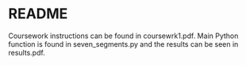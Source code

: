 # README #

Coursework instructions can be found in coursewrk1.pdf. Main Python function is found in seven_segments.py and the results can be seen in results.pdf.